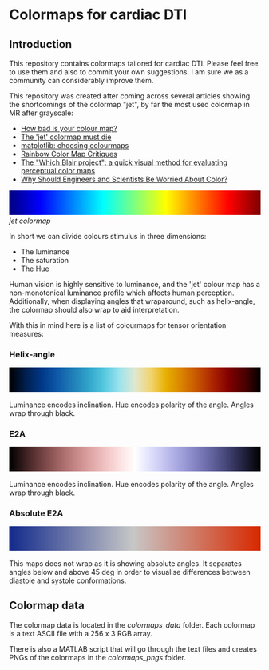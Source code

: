 # Colormaps for cardiac DTI

## Introduction

This repository contains colormaps tailored for cardiac DTI.
Please feel free to use them and also to commit your own suggestions. I am sure we as a community can considerably improve them.

This repository was created after coming across several articles showing the shortcomings of the colormap "jet", by far the most used colormap in MR after grayscale:

 - [How bad is your colour map?][1]
 - [The 'jet' colormap must die][2]
 - [matplotlib: choosing colourmaps][3]
 -  [Rainbow Color Map Critiques][4]
 -  [The "Which Blair project": a quick visual method for evaluating perceptual color maps][5]
 -  [Why Should Engineers and Scientists Be Worried About Color?][6]

![jet colormap][image-1]
*jet colormap*

In short we can divide colours stimulus in three dimensions:

- The luminance
- The saturation
- The Hue

Human vision is highly sensitive to luminance, and the 'jet' colour map has a non-monotonical luminance profile which affects human perception. Additionally, when displaying angles that wraparound, such as helix-angle, the colormap should also wrap to aid interpretation.

With this in mind here is a list of colourmaps for tensor orientation measures:

### Helix-angle
![helix-angle][image-2]

Luminance encodes inclination. Hue encodes polarity of the angle. Angles wrap through black.

### E2A
![E2A][image-3]

Luminance encodes inclination. Hue encodes polarity of the angle. Angles wrap through black.

### Absolute E2A
![absolute E2A][image-4]

This maps does not wrap as it is showing absolute angles. It separates angles below and above 45 deg in order to visualise differences between diastole and systole conformations.


## Colormap data
The colormap data is located in the *colormaps_data* folder. Each colormap is a text ASCII file with a 256 x 3 RGB array.

There is also a MATLAB script that will go through the text files and creates PNGs of the colormaps in the *colormaps_pngs* folder.

[1]:	https://jakevdp.github.io/blog/2014/10/16/how-bad-is-your-colormap/
[2]:	http://cresspahl.blogspot.co.uk/2012/03/expanded-control-of-octaves-colormap.html
[3]:	http://matplotlib.org/users/colormaps.html
[4]:	https://www.mathworks.com/content/dam/mathworks/tag-team/Objects/r/81137_92238v00_RainbowColorMap_57312.pdf
[5]:	http://ieeexplore.ieee.org/abstract/document/964510/?reload=true&section=abstract
[6]:	http://www.research.ibm.com/people/l/lloydt/color/color.HTM

[image-1]:	https://github.com/Pedro-Filipe/cardiac_DTI_colormaps/blob/master/colormaps_pngs/jet.png
[image-2]:	https://github.com/Pedro-Filipe/cardiac_DTI_colormaps/blob/master/colormaps_pngs/helix_angle.png
[image-3]:	https://github.com/Pedro-Filipe/cardiac_DTI_colormaps/blob/master/colormaps_pngs/E2A.png
[image-4]:	https://github.com/Pedro-Filipe/cardiac_DTI_colormaps/blob/master/colormaps_pngs/abs_E2A.png